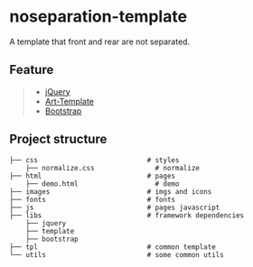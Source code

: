 # noseparation-template #
A template that front and rear are not separated.

## Feature
>* [jQuery](https://jquery.com/)
>* [Art-Template](https://aui.github.io/art-template/zh-cn/)
>* [Bootstrap](https://www.bootcss.com/)

## Project structure
```
├── css                           # styles
    ├── normalize.css               # normalize
├── html                          # pages
    ├── demo.html                   # demo
├── images                        # imgs and icons
├── fonts                         # fonts
├── js                            # pages javascript
├── libs                          # framework dependencies
    ├── jquery                     
    ├── template                  
    ├── bootstrap                     
├── tpl                           # common template
└── utils                         # some common utils
```
